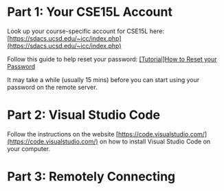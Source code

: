 # Part 1: Your CSE15L Account
Look up your course-specific account for CSE15L here:
[https://sdacs.ucsd.edu/~icc/index.php](https://sdacs.ucsd.edu/~icc/index.php)

Follow this guide to help reset your password: [[Tutorial]How to Reset your Password](https://docs.google.com/document/d/1hs7CyQeh-MdUfM9uv99i8tqfneos6Y8bDU0uhn1wqho/edit)

It may take a while (usually 15 mins) before you can start using your password on the remote server.

# Part 2: Visual Studio Code
Follow the instructions on the website [https://code.visualstudio.com/](https://code.visualstudio.com/) on how to install Visual Studio Code on your computer.

# Part 3: Remotely Connecting
